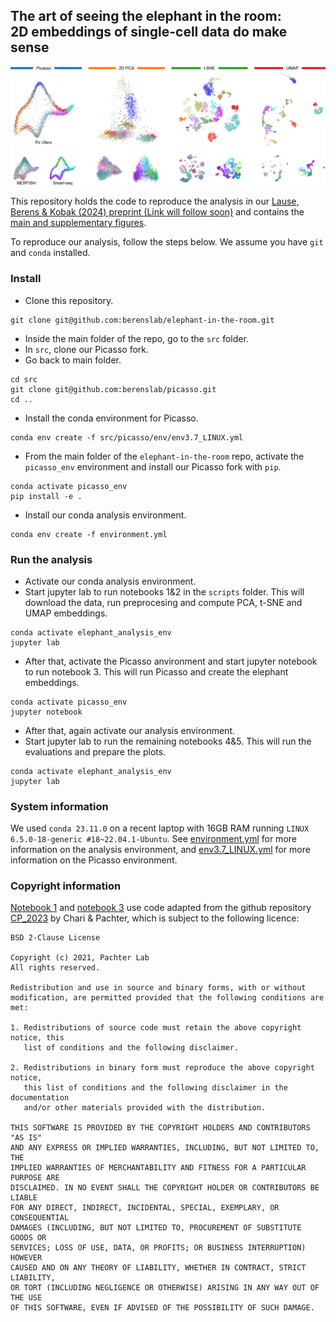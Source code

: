 ## The art of seeing the elephant in the room: <br/> 2D embeddings of single-cell data do make sense
<p align="center">
<img src="results/figures/main/embeddings_combined.png" alt="Main figure" width="600"/>
</p>


This repository holds the code to reproduce the analysis in our [Lause, Berens & Kobak (2024) preprint (Link will follow soon)](https://www.biorxiv.org) and contains the [main and supplementary figures](results/figures). <p align="center">

</p>


To reproduce our analysis, follow the steps below. We assume you have `git` and `conda` installed.

### Install

- Clone this repository.
```
git clone git@github.com:berenslab/elephant-in-the-room.git
```

- Inside the main folder of the repo, go to the `src` folder.
- In `src`, clone our Picasso fork.
- Go back to main folder.
```
cd src
git clone git@github.com:berenslab/picasso.git
cd ..
```

- Install the conda environment for Picasso.
```
conda env create -f src/picasso/env/env3.7_LINUX.yml
```

- From the main folder of the `elephant-in-the-room` repo, activate the `picasso_env` environment and install our Picasso fork with `pip`.
```
conda activate picasso_env
pip install -e .
```

- Install our conda analysis environment.
```
conda env create -f environment.yml
```

### Run the analysis

- Activate our conda analysis environment.
- Start jupyter lab to run notebooks 1&2 in the `scripts` folder. This will download the data, run preprocesing and compute PCA, t-SNE and UMAP embeddings.
```
conda activate elephant_analysis_env
jupyter lab
```

- After that, activate the Picasso anvironment and start jupyter notebook to run notebook 3. This will run Picasso and create the elephant embeddings.
```
conda activate picasso_env
jupyter notebook
```

- After that, again activate our analysis environment.
- Start jupyter lab to run the remaining notebooks 4&5. This will run the evaluations and prepare the plots.
```
conda activate elephant_analysis_env
jupyter lab
```

### System information

We used `conda 23.11.0` on a recent laptop with 16GB RAM running `LINUX 6.5.0-18-generic #18~22.04.1-Ubuntu`. See [environment.yml](environment.yml) for more information on the analysis environment, and [env3.7_LINUX.yml](https://github.com/berenslab/picasso/blob/main/env/env3.7_LINUX.yml) for more information on the Picasso environment.

### Copyright information

[Notebook 1](scripts/01_prepare_data.ipynb) and [notebook 3](03_compute_picasso_embedding.ipynb) use code adapted from the github repository [CP_2023](https://github.com/pachterlab/CP_2023) by Chari & Pachter, which is subject to the following licence:

```
BSD 2-Clause License

Copyright (c) 2021, Pachter Lab
All rights reserved.

Redistribution and use in source and binary forms, with or without
modification, are permitted provided that the following conditions are met:

1. Redistributions of source code must retain the above copyright notice, this
   list of conditions and the following disclaimer.

2. Redistributions in binary form must reproduce the above copyright notice,
   this list of conditions and the following disclaimer in the documentation
   and/or other materials provided with the distribution.

THIS SOFTWARE IS PROVIDED BY THE COPYRIGHT HOLDERS AND CONTRIBUTORS "AS IS"
AND ANY EXPRESS OR IMPLIED WARRANTIES, INCLUDING, BUT NOT LIMITED TO, THE
IMPLIED WARRANTIES OF MERCHANTABILITY AND FITNESS FOR A PARTICULAR PURPOSE ARE
DISCLAIMED. IN NO EVENT SHALL THE COPYRIGHT HOLDER OR CONTRIBUTORS BE LIABLE
FOR ANY DIRECT, INDIRECT, INCIDENTAL, SPECIAL, EXEMPLARY, OR CONSEQUENTIAL
DAMAGES (INCLUDING, BUT NOT LIMITED TO, PROCUREMENT OF SUBSTITUTE GOODS OR
SERVICES; LOSS OF USE, DATA, OR PROFITS; OR BUSINESS INTERRUPTION) HOWEVER
CAUSED AND ON ANY THEORY OF LIABILITY, WHETHER IN CONTRACT, STRICT LIABILITY,
OR TORT (INCLUDING NEGLIGENCE OR OTHERWISE) ARISING IN ANY WAY OUT OF THE USE
OF THIS SOFTWARE, EVEN IF ADVISED OF THE POSSIBILITY OF SUCH DAMAGE.
```


